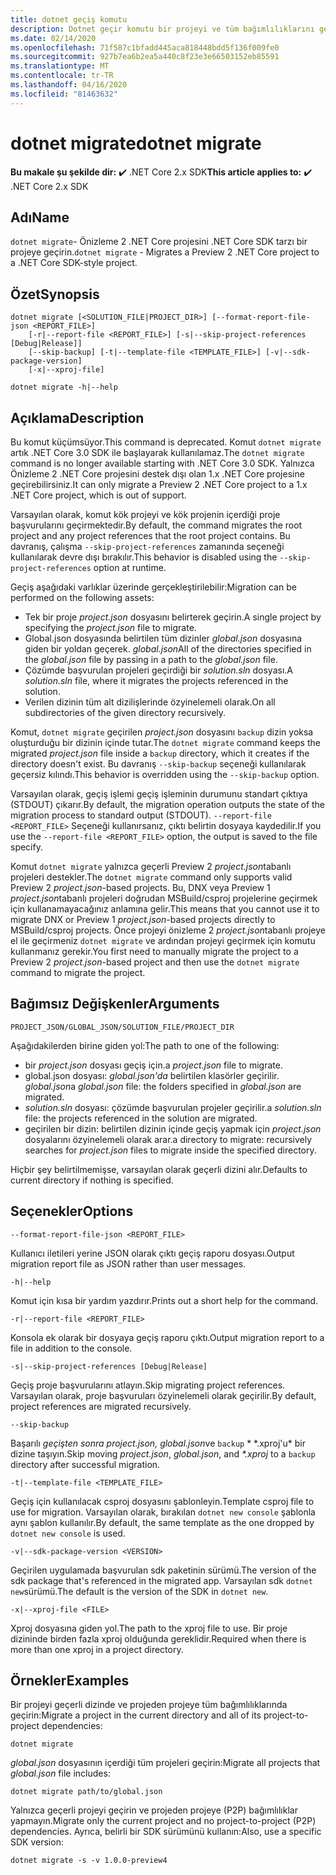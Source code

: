 ```yaml
---
title: dotnet geçiş komutu
description: Dotnet geçir komutu bir projeyi ve tüm bağımlılıklarını geçirmektedir.
ms.date: 02/14/2020
ms.openlocfilehash: 71f587c1bfadd445aca818448bdd5f136f009fe0
ms.sourcegitcommit: 927b7ea6b2ea5a440c8f23e3e66503152eb85591
ms.translationtype: MT
ms.contentlocale: tr-TR
ms.lasthandoff: 04/16/2020
ms.locfileid: "81463632"
---
```

# <a name="dotnet-migrate"></a><span data-ttu-id="60370-103">dotnet migrate</span><span class="sxs-lookup"><span data-stu-id="60370-103">dotnet migrate</span></span>

<span data-ttu-id="60370-104">**Bu makale şu şekilde dir:** ✔️ .NET Core 2.x SDK</span><span class="sxs-lookup"><span data-stu-id="60370-104">**This article applies to:** ✔️ .NET Core 2.x SDK</span></span>

## <a name="name"></a><span data-ttu-id="60370-105">Adı</span><span class="sxs-lookup"><span data-stu-id="60370-105">Name</span></span>

<span data-ttu-id="60370-106">`dotnet migrate`- Önizleme 2 .NET Core projesini .NET Core SDK tarzı bir projeye geçirin.</span><span class="sxs-lookup"><span data-stu-id="60370-106">`dotnet migrate` - Migrates a Preview 2 .NET Core project to a .NET Core SDK-style project.</span></span>

## <a name="synopsis"></a><span data-ttu-id="60370-107">Özet</span><span class="sxs-lookup"><span data-stu-id="60370-107">Synopsis</span></span>

```dotnetcli
dotnet migrate [<SOLUTION_FILE|PROJECT_DIR>] [--format-report-file-json <REPORT_FILE>]
    [-r|--report-file <REPORT_FILE>] [-s|--skip-project-references [Debug|Release]]
    [--skip-backup] [-t|--template-file <TEMPLATE_FILE>] [-v|--sdk-package-version]
    [-x|--xproj-file]

dotnet migrate -h|--help
```

## <a name="description"></a><span data-ttu-id="60370-108">Açıklama</span><span class="sxs-lookup"><span data-stu-id="60370-108">Description</span></span>

<span data-ttu-id="60370-109">Bu komut küçümsüyor.</span><span class="sxs-lookup"><span data-stu-id="60370-109">This command is deprecated.</span></span> <span data-ttu-id="60370-110">Komut `dotnet migrate` artık .NET Core 3.0 SDK ile başlayarak kullanılamaz.</span><span class="sxs-lookup"><span data-stu-id="60370-110">The `dotnet migrate` command is no longer available starting with .NET Core 3.0 SDK.</span></span> <span data-ttu-id="60370-111">Yalnızca Önizleme 2 .NET Core projesini destek dışı olan 1.x .NET Core projesine geçirebilirsiniz.</span><span class="sxs-lookup"><span data-stu-id="60370-111">It can only migrate a Preview 2 .NET Core project to a 1.x .NET Core project, which is out of support.</span></span>

<span data-ttu-id="60370-112">Varsayılan olarak, komut kök projeyi ve kök projenin içerdiği proje başvurularını geçirmektedir.</span><span class="sxs-lookup"><span data-stu-id="60370-112">By default, the command migrates the root project and any project references that the root project contains.</span></span> <span data-ttu-id="60370-113">Bu davranış, çalışma `--skip-project-references` zamanında seçeneği kullanılarak devre dışı bırakılır.</span><span class="sxs-lookup"><span data-stu-id="60370-113">This behavior is disabled using the `--skip-project-references` option at runtime.</span></span>

<span data-ttu-id="60370-114">Geçiş aşağıdaki varlıklar üzerinde gerçekleştirilebilir:</span><span class="sxs-lookup"><span data-stu-id="60370-114">Migration can be performed on the following assets:</span></span>

* <span data-ttu-id="60370-115">Tek bir proje *project.json* dosyasını belirterek geçirin.</span><span class="sxs-lookup"><span data-stu-id="60370-115">A single project by specifying the *project.json* file to migrate.</span></span>
* <span data-ttu-id="60370-116">Global.json dosyasında belirtilen tüm dizinler *global.json* dosyasına giden bir yoldan geçerek. *global.json*</span><span class="sxs-lookup"><span data-stu-id="60370-116">All of the directories specified in the *global.json* file by passing in a path to the *global.json* file.</span></span>
* <span data-ttu-id="60370-117">Çözümde başvurulan projeleri geçirdiği bir *solution.sln* dosyası.</span><span class="sxs-lookup"><span data-stu-id="60370-117">A *solution.sln* file, where it migrates the projects referenced in the solution.</span></span>
* <span data-ttu-id="60370-118">Verilen dizinin tüm alt dizilişlerinde özyinelemeli olarak.</span><span class="sxs-lookup"><span data-stu-id="60370-118">On all subdirectories of the given directory recursively.</span></span>

<span data-ttu-id="60370-119">Komut, `dotnet migrate` geçirilen *project.json* dosyasını `backup` dizin yoksa oluşturduğu bir dizinin içinde tutar.</span><span class="sxs-lookup"><span data-stu-id="60370-119">The `dotnet migrate` command keeps the migrated *project.json* file inside a `backup` directory, which it creates if the directory doesn't exist.</span></span> <span data-ttu-id="60370-120">Bu davranış `--skip-backup` seçeneği kullanılarak geçersiz kılındı.</span><span class="sxs-lookup"><span data-stu-id="60370-120">This behavior is overridden using the `--skip-backup` option.</span></span>

<span data-ttu-id="60370-121">Varsayılan olarak, geçiş işlemi geçiş işleminin durumunu standart çıktıya (STDOUT) çıkarır.</span><span class="sxs-lookup"><span data-stu-id="60370-121">By default, the migration operation outputs the state of the migration process to standard output (STDOUT).</span></span> <span data-ttu-id="60370-122">`--report-file <REPORT_FILE>` Seçeneği kullanırsanız, çıktı belirtin dosyaya kaydedilir.</span><span class="sxs-lookup"><span data-stu-id="60370-122">If you use the `--report-file <REPORT_FILE>` option, the output is saved to the file specify.</span></span>

<span data-ttu-id="60370-123">Komut `dotnet migrate` yalnızca geçerli Preview 2 *project.json*tabanlı projeleri destekler.</span><span class="sxs-lookup"><span data-stu-id="60370-123">The `dotnet migrate` command only supports valid Preview 2 *project.json*-based projects.</span></span> <span data-ttu-id="60370-124">Bu, DNX veya Preview 1 *project.json*tabanlı projeleri doğrudan MSBuild/csproj projelerine geçirmek için kullanamayacağınız anlamına gelir.</span><span class="sxs-lookup"><span data-stu-id="60370-124">This means that you cannot use it to migrate DNX or Preview 1 *project.json*-based projects directly to MSBuild/csproj projects.</span></span> <span data-ttu-id="60370-125">Önce projeyi önizleme 2 *project.json*tabanlı projeye el ile geçirmeniz `dotnet migrate` ve ardından projeyi geçirmek için komutu kullanmanız gerekir.</span><span class="sxs-lookup"><span data-stu-id="60370-125">You first need to manually migrate the project to a Preview 2 *project.json*-based project and then use the `dotnet migrate` command to migrate the project.</span></span>

## <a name="arguments"></a><span data-ttu-id="60370-126">Bağımsız Değişkenler</span><span class="sxs-lookup"><span data-stu-id="60370-126">Arguments</span></span>

`PROJECT_JSON/GLOBAL_JSON/SOLUTION_FILE/PROJECT_DIR`

<span data-ttu-id="60370-127">Aşağıdakilerden birine giden yol:</span><span class="sxs-lookup"><span data-stu-id="60370-127">The path to one of the following:</span></span>

* <span data-ttu-id="60370-128">bir *project.json* dosyası geçiş için.</span><span class="sxs-lookup"><span data-stu-id="60370-128">a *project.json* file to migrate.</span></span>
* <span data-ttu-id="60370-129">global.json dosyası: *global.json'da* belirtilen klasörler geçirilir. *global.json*</span><span class="sxs-lookup"><span data-stu-id="60370-129">a *global.json* file: the folders specified in *global.json* are migrated.</span></span>
* <span data-ttu-id="60370-130">*solution.sln* dosyası: çözümde başvurulan projeler geçirilir.</span><span class="sxs-lookup"><span data-stu-id="60370-130">a *solution.sln* file: the projects referenced in the solution are migrated.</span></span>
* <span data-ttu-id="60370-131">geçirilen bir dizin: belirtilen dizinin içinde geçiş yapmak için *project.json* dosyalarını özyinelemeli olarak arar.</span><span class="sxs-lookup"><span data-stu-id="60370-131">a directory to migrate: recursively searches for *project.json* files to migrate inside the specified directory.</span></span>

<span data-ttu-id="60370-132">Hiçbir şey belirtilmemişse, varsayılan olarak geçerli dizini alır.</span><span class="sxs-lookup"><span data-stu-id="60370-132">Defaults to current directory if nothing is specified.</span></span>

## <a name="options"></a><span data-ttu-id="60370-133">Seçenekler</span><span class="sxs-lookup"><span data-stu-id="60370-133">Options</span></span>

`--format-report-file-json <REPORT_FILE>`

<span data-ttu-id="60370-134">Kullanıcı iletileri yerine JSON olarak çıktı geçiş raporu dosyası.</span><span class="sxs-lookup"><span data-stu-id="60370-134">Output migration report file as JSON rather than user messages.</span></span>

`-h|--help`

<span data-ttu-id="60370-135">Komut için kısa bir yardım yazdırır.</span><span class="sxs-lookup"><span data-stu-id="60370-135">Prints out a short help for the command.</span></span>

`-r|--report-file <REPORT_FILE>`

<span data-ttu-id="60370-136">Konsola ek olarak bir dosyaya geçiş raporu çıktı.</span><span class="sxs-lookup"><span data-stu-id="60370-136">Output migration report to a file in addition to the console.</span></span>

`-s|--skip-project-references [Debug|Release]`

<span data-ttu-id="60370-137">Geçiş proje başvurularını atlayın.</span><span class="sxs-lookup"><span data-stu-id="60370-137">Skip migrating project references.</span></span> <span data-ttu-id="60370-138">Varsayılan olarak, proje başvuruları özyinelemeli olarak geçirilir.</span><span class="sxs-lookup"><span data-stu-id="60370-138">By default, project references are migrated recursively.</span></span>

`--skip-backup`

<span data-ttu-id="60370-139">Başarılı *geçişten sonra project.json,* *global.json*ve `backup` \* \*.xproj'u\* bir dizine taşıyın.</span><span class="sxs-lookup"><span data-stu-id="60370-139">Skip moving *project.json*, *global.json*, and *\*.xproj* to a `backup` directory after successful migration.</span></span>

`-t|--template-file <TEMPLATE_FILE>`

<span data-ttu-id="60370-140">Geçiş için kullanılacak csproj dosyasını şablonleyin.</span><span class="sxs-lookup"><span data-stu-id="60370-140">Template csproj file to use for migration.</span></span> <span data-ttu-id="60370-141">Varsayılan olarak, bırakılan `dotnet new console` şablonla aynı şablon kullanılır.</span><span class="sxs-lookup"><span data-stu-id="60370-141">By default, the same template as the one dropped by `dotnet new console` is used.</span></span>

`-v|--sdk-package-version <VERSION>`

<span data-ttu-id="60370-142">Geçirilen uygulamada başvurulan sdk paketinin sürümü.</span><span class="sxs-lookup"><span data-stu-id="60370-142">The version of the sdk package that's referenced in the migrated app.</span></span> <span data-ttu-id="60370-143">Varsayılan sdk `dotnet new`sürümü.</span><span class="sxs-lookup"><span data-stu-id="60370-143">The default is the version of the SDK in `dotnet new`.</span></span>

`-x|--xproj-file <FILE>`

<span data-ttu-id="60370-144">Xproj dosyasına giden yol.</span><span class="sxs-lookup"><span data-stu-id="60370-144">The path to the xproj file to use.</span></span> <span data-ttu-id="60370-145">Bir proje dizininde birden fazla xproj olduğunda gereklidir.</span><span class="sxs-lookup"><span data-stu-id="60370-145">Required when there is more than one xproj in a project directory.</span></span>

## <a name="examples"></a><span data-ttu-id="60370-146">Örnekler</span><span class="sxs-lookup"><span data-stu-id="60370-146">Examples</span></span>

<span data-ttu-id="60370-147">Bir projeyi geçerli dizinde ve projeden projeye tüm bağımlılıklarında geçirin:</span><span class="sxs-lookup"><span data-stu-id="60370-147">Migrate a project in the current directory and all of its project-to-project dependencies:</span></span>

`dotnet migrate`

<span data-ttu-id="60370-148">*global.json* dosyasının içerdiği tüm projeleri geçirin:</span><span class="sxs-lookup"><span data-stu-id="60370-148">Migrate all projects that *global.json* file includes:</span></span>

`dotnet migrate path/to/global.json`

<span data-ttu-id="60370-149">Yalnızca geçerli projeyi geçirin ve projeden projeye (P2P) bağımlılıklar yapmayın.</span><span class="sxs-lookup"><span data-stu-id="60370-149">Migrate only the current project and no project-to-project (P2P) dependencies.</span></span> <span data-ttu-id="60370-150">Ayrıca, belirli bir SDK sürümünü kullanın:</span><span class="sxs-lookup"><span data-stu-id="60370-150">Also, use a specific SDK version:</span></span>

`dotnet migrate -s -v 1.0.0-preview4`

